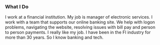 ### What I Do

I work at a financial institution.  My job is manager of electronic services.  I work with a team that supports our online banking site.  We help with logon problems, navigating the website, resolving issues with bill pay and person to person payments. I really like my job.  I have been in the FI industry for more than 30 years.  So I know banking and tech.